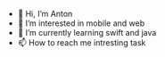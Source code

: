 - 👋 Hi, I’m Anton
- 👀 I’m interested in mobile and web 
- 🌱 I’m currently learning swift and java
- 📫 How to reach me intresting task



